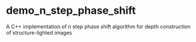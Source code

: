 # demo_n_step_phase_shift
A C++ implementation of n step phase shift algorithm for depth construction of structure-lighted images
